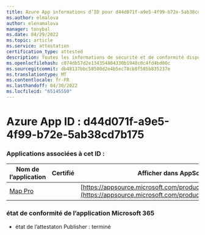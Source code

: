 ```yaml
---
title: Azure App informations d’ID pour d44d071f-a9e5-4f99-b72e-5ab38cd7b175
ms.author: elmalova
author: elenamalova
manager: tonybal
ms.date: 04/29/2022
ms.topic: article
ms.service: attestation
certification_type: attested
description: Toutes les informations de sécurité et de conformité disponibles pour d44d071f-a9e5-4f99-b72e-5ab38cd7b175.
ms.openlocfilehash: c074db57d2e134354804330b1948c0c4fd4bd00c
ms.sourcegitcommit: db48137bbc58500d2e4b5ec78cb8f585b835237e
ms.translationtype: MT
ms.contentlocale: fr-FR
ms.lasthandoff: 04/30/2022
ms.locfileid: "65145550"
---
```

# <a name="azure-app-id-d44d071f-a9e5-4f99-b72e-5ab38cd7b175"></a>Azure App ID : d44d071f-a9e5-4f99-b72e-5ab38cd7b175


### <a name="apps-associated-with-this-id"></a>Applications associées à cet ID :
| **Nom de l’application** | **Certifié** | **Afficher dans AppSource** |
|--------------|---------------|-----------------------|
| [Map Pro](../forward/WA200003434.md) |  | [https://appsource.microsoft.com/product/office/WA200003434](https://appsource.microsoft.com/product/office/WA200003434) |

### <a name="microsoft-365-app-compliance-status"></a>état de conformité de l’application Microsoft 365
- état de l’attestaton Publisher : terminé

